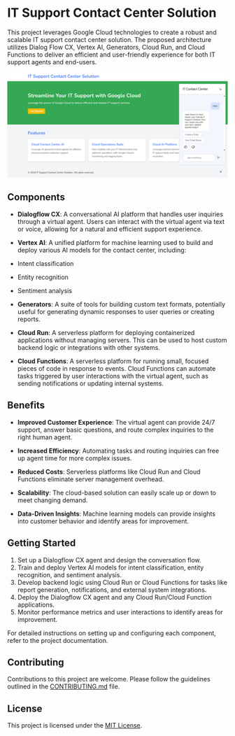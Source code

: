 # IT Support Contact Center Solution

This project leverages Google Cloud technologies to create a robust and scalable IT support contact center solution. The proposed architecture utilizes Dialog Flow CX, Vertex AI, Generators, Cloud Run, and Cloud Functions to deliver an efficient and user-friendly experience for both IT support agents and end-users.

![Website](image.png)

## Components

- **Dialogflow CX**: A conversational AI platform that handles user inquiries through a virtual agent. Users can interact with the virtual agent via text or voice, allowing for a natural and efficient support experience.

- **Vertex AI**: A unified platform for machine learning used to build and deploy various AI models for the contact center, including:
 - Intent classification
 - Entity recognition
 - Sentiment analysis

- **Generators**: A suite of tools for building custom text formats, potentially useful for generating dynamic responses to user queries or creating reports.

- **Cloud Run**: A serverless platform for deploying containerized applications without managing servers. This can be used to host custom backend logic or integrations with other systems.

- **Cloud Functions**: A serverless platform for running small, focused pieces of code in response to events. Cloud Functions can automate tasks triggered by user interactions with the virtual agent, such as sending notifications or updating internal systems.

## Benefits

- **Improved Customer Experience**: The virtual agent can provide 24/7 support, answer basic questions, and route complex inquiries to the right human agent.

- **Increased Efficiency**: Automating tasks and routing inquiries can free up agent time for more complex issues.

- **Reduced Costs**: Serverless platforms like Cloud Run and Cloud Functions eliminate server management overhead.

- **Scalability**: The cloud-based solution can easily scale up or down to meet changing demand.

- **Data-Driven Insights**: Machine learning models can provide insights into customer behavior and identify areas for improvement.

## Getting Started

1. Set up a Dialogflow CX agent and design the conversation flow.
2. Train and deploy Vertex AI models for intent classification, entity recognition, and sentiment analysis.
3. Develop backend logic using Cloud Run or Cloud Functions for tasks like report generation, notifications, and external system integrations.
4. Deploy the Dialogflow CX agent and any Cloud Run/Cloud Function applications.
5. Monitor performance metrics and user interactions to identify areas for improvement.

For detailed instructions on setting up and configuring each component, refer to the project documentation.

## Contributing

Contributions to this project are welcome. Please follow the guidelines outlined in the [CONTRIBUTING.md](CONTRIBUTING.md) file.

## License

This project is licensed under the [MIT License](LICENSE).
